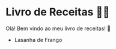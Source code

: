 # Livro de Receitas :woman_cook:

Olá! Bem vindo ao meu livro de receitas! :wave:

- Lasanha de Frango



